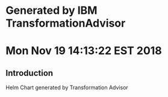 # Generated by IBM TransformationAdvisor
# Mon Nov 19 14:13:22 EST 2018
## Introduction

Helm Chart generated by Transformation Advisor
